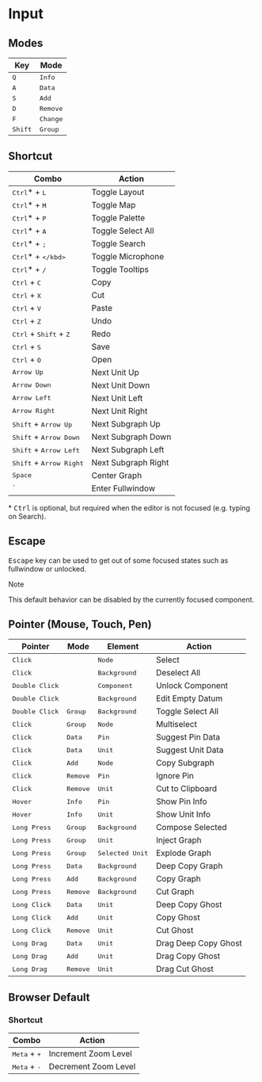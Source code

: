 # Input

## Modes

| Key              | Mode              |
| ---------------- | ----------------- |
| <kbd>Q</kbd>     | <kbd>Info</kbd>   |
| <kbd>A</kbd>     | <kbd>Data</kbd>   |
| <kbd>S</kbd>     | <kbd>Add</kbd>    |
| <kbd>D</kbd>     | <kbd>Remove</kbd> |
| <kbd>F</kbd>     | <kbd>Change</kbd> |
| <kbd>Shift</kbd> | <kbd>Group</kbd>  |

## Shortcut

| Combo                                             | Action              |
| ------------------------------------------------- | ------------------- |
| <kbd>Ctrl</kbd>\* + <kbd>L</kbd>                  | Toggle Layout       |
| <kbd>Ctrl</kbd>\* + <kbd>M</kbd>                  | Toggle Map          |
| <kbd>Ctrl</kbd>\* + <kbd>P</kbd>                  | Toggle Palette      |
| <kbd>Ctrl</kbd>\* + <kbd>A</kbd>                  | Toggle Select All   |
| <kbd>Ctrl</kbd>\* + <kbd>;</kbd>                  | Toggle Search       |
| <kbd>Ctrl</kbd>\* + <kbd>\</kbd>                  | Toggle Microphone   |
| <kbd>Ctrl</kbd>\* + <kbd>/</kbd>                  | Toggle Tooltips     |
| <kbd>Ctrl</kbd> + <kbd>C</kbd>                    | Copy                |
| <kbd>Ctrl</kbd> + <kbd>X</kbd>                    | Cut                 |
| <kbd>Ctrl</kbd> + <kbd>V</kbd>                    | Paste               |
| <kbd>Ctrl</kbd> + <kbd>Z</kbd>                    | Undo                |
| <kbd>Ctrl</kbd> + <kbd>Shift</kbd> + <kbd>Z</kbd> | Redo                |
| <kbd>Ctrl</kbd> + <kbd>S</kbd>                    | Save                |
| <kbd>Ctrl</kbd> + <kbd>O</kbd>                    | Open                |
| <kbd>Arrow Up</kbd>                               | Next Unit Up        |
| <kbd>Arrow Down</kbd>                             | Next Unit Down      |
| <kbd>Arrow Left</kbd>                             | Next Unit Left      |
| <kbd>Arrow Right</kbd>                            | Next Unit Right     |
| <kbd>Shift</kbd> + <kbd>Arrow Up</kbd>            | Next Subgraph Up    |
| <kbd>Shift</kbd> + <kbd>Arrow Down</kbd>          | Next Subgraph Down  |
| <kbd>Shift</kbd> + <kbd>Arrow Left</kbd>          | Next Subgraph Left  |
| <kbd>Shift</kbd> + <kbd>Arrow Right</kbd>         | Next Subgraph Right |
| <kbd>Space</kbd>                                  | Center Graph        |
| <kbd>`</kbd>                                      | Enter Fullwindow    |

\* <kbd>Ctrl</kbd> is optional, but required when the editor is not focused (e.g. typing on Search).

## Escape

<kbd>Escape</kbd> key can be used to get out of some focused states such as fullwindow or unlocked.

> [!NOTE]
> This default behavior can be disabled by the currently focused component.

## Pointer (Mouse, Touch, Pen)

| Pointer                 | Mode              | Element                  | Action               |
| ----------------------- | ----------------- | ------------------------ | -------------------- |
| <kbd>Click</kbd>        |                   | <kbd>Node</kbd>          | Select               |
| <kbd>Click</kbd>        |                   | <kbd>Background</kbd>    | Deselect All         |
| <kbd>Double Click</kbd> |                   | <kbd>Component</kbd>     | Unlock Component     |
| <kbd>Double Click</kbd> |                   | <kbd>Background</kbd>    | Edit Empty Datum     |
| <kbd>Double Click</kbd> | <kbd>Group</kbd>  | <kbd>Background</kbd>    | Toggle Select All    |
| <kbd>Click</kbd>        | <kbd>Group</kbd>  | <kbd>Node</kbd>          | Multiselect          |
| <kbd>Click</kbd>        | <kbd>Data</kbd>   | <kbd>Pin</kbd>           | Suggest Pin Data     |
| <kbd>Click</kbd>        | <kbd>Data</kbd>   | <kbd>Unit</kbd>          | Suggest Unit Data    |
| <kbd>Click</kbd>        | <kbd>Add</kbd>    | <kbd>Node</kbd>          | Copy Subgraph        |
| <kbd>Click</kbd>        | <kbd>Remove</kbd> | <kbd>Pin</kbd>           | Ignore Pin           |
| <kbd>Click</kbd>        | <kbd>Remove</kbd> | <kbd>Unit</kbd>          | Cut to Clipboard     |
| <kbd>Hover</kbd>        | <kbd>Info</kbd>   | <kbd>Pin</kbd>           | Show Pin Info        |
| <kbd>Hover</kbd>        | <kbd>Info</kbd>   | <kbd>Unit</kbd>          | Show Unit Info       |
| <kbd>Long Press</kbd>   | <kbd>Group</kbd>  | <kbd>Background</kbd>    | Compose Selected     |
| <kbd>Long Press</kbd>   | <kbd>Group</kbd>  | <kbd>Unit</kbd>          | Inject Graph         |
| <kbd>Long Press</kbd>   | <kbd>Group</kbd>  | <kbd>Selected Unit</kbd> | Explode Graph        |
| <kbd>Long Press</kbd>   | <kbd>Data</kbd>   | <kbd>Background</kbd>    | Deep Copy Graph      |
| <kbd>Long Press</kbd>   | <kbd>Add</kbd>    | <kbd>Background</kbd>    | Copy Graph           |
| <kbd>Long Press</kbd>   | <kbd>Remove</kbd> | <kbd>Background</kbd>    | Cut Graph            |
| <kbd>Long Click</kbd>   | <kbd>Data</kbd>   | <kbd>Unit</kbd>          | Deep Copy Ghost      |
| <kbd>Long Click</kbd>   | <kbd>Add</kbd>    | <kbd>Unit</kbd>          | Copy Ghost           |
| <kbd>Long Click</kbd>   | <kbd>Remove</kbd> | <kbd>Unit</kbd>          | Cut Ghost            |
| <kbd>Long Drag</kbd>    | <kbd>Data</kbd>   | <kbd>Unit</kbd>          | Drag Deep Copy Ghost |
| <kbd>Long Drag</kbd>    | <kbd>Add</kbd>    | <kbd>Unit</kbd>          | Drag Copy Ghost      |
| <kbd>Long Drag</kbd>    | <kbd>Remove</kbd> | <kbd>Unit</kbd>          | Drag Cut Ghost       |

## Browser Default

### Shortcut

| Combo                          | Action               |
| ------------------------------ | -------------------- |
| <kbd>Meta</kbd> + <kbd>+</kbd> | Increment Zoom Level |
| <kbd>Meta</kbd> + <kbd>-</kbd> | Decrement Zoom Level |
